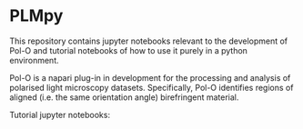 # PLMpy

This repository contains jupyter notebooks relevant to the development of Pol-O and tutorial notebooks of how to use it purely in a python environment.

Pol-O is a napari plug-in in development for the processing and analysis of polarised light microscopy datasets. Specifically, Pol-O identifies regions of aligned (i.e. the same orientation angle) birefringent material.

Tutorial jupyter notebooks:
